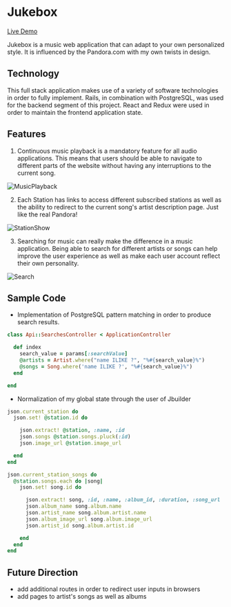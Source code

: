 # Jukebox

[Live Demo](https://jukebox-aa.herokuapp.com/)

Jukebox is a music web application that can adapt to your own personalized style. It is influenced by the Pandora.com with my own twists in design.

## Technology

This full stack application makes use of a variety of software technologies in order to fully implement. Rails, in combination with PostgreSQL, was used for the backend segment of this project.  React and Redux were used in order to maintain the frontend application state.

## Features

1. Continuous music playback is a mandatory feature for all audio applications. This means that users should be able to navigate to different parts of the website without having any interruptions to the current song.

![MusicPlayback](https://s3-us-west-1.amazonaws.com/jukebox-storage-dev/jukebox_images/ReadMe/Music-Playback.png)

2. Each Station has links to access different subscribed stations as well as the ability to redirect to the current song's artist description page.  Just like the real Pandora!

![StationShow](https://s3-us-west-1.amazonaws.com/jukebox-storage-dev/jukebox_images/ReadMe/Jukebox-Station-Show.png)

3. Searching for music can really make the difference in a music application.  Being able to search for different artists or songs can help improve the user experience as well as make each user account reflect their own personality.

![Search](https://s3-us-west-1.amazonaws.com/jukebox-storage-dev/jukebox_images/ReadMe/Search-Functionality.png)


## Sample Code

- Implementation of PostgreSQL pattern matching in order to produce search results.

```ruby
class Api::SearchesController < ApplicationController

  def index
    search_value = params[:searchValue]
    @artists = Artist.where("name ILIKE ?", "%#{search_value}%")
    @songs = Song.where('name ILIKE ?', "%#{search_value}%")
  end

end
```

- Normalization of my global state through the user of Jbuilder

```ruby
json.current_station do
  json.set! @station.id do

    json.extract! @station, :name, :id
    json.songs @station.songs.pluck(:id)
    json.image_url @station.image_url

  end
end

json.current_station_songs do
  @station.songs.each do |song|
    json.set! song.id do

      json.extract! song, :id, :name, :album_id, :duration, :song_url
      json.album_name song.album.name
      json.artist_name song.album.artist.name
      json.album_image_url song.album.image_url
      json.artist_id song.album.artist.id

    end
  end
end
```

## Future Direction

- add additional routes in order to redirect user inputs in browsers
- add pages to artist's songs as well as albums

